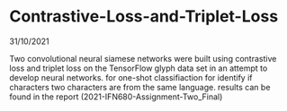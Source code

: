 # Contrastive-Loss-and-Triplet-Loss

31/10/2021

Two convolutional neural siamese networks were built using contrastive loss and triplet loss on the TensorFlow glyph data set in an attempt to develop neural networks. for one-shot classifiaction for identify if characters two characters are from the same language. 
results can be found in the report (2021-IFN680-Assignment-Two_Final)
